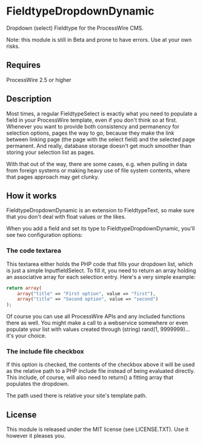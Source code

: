 # FieldtypeDropdownDynamic

Dropdown (select) Fieldtype for the ProcessWire CMS.

Note: this module is still in Beta and prone to have errors. Use at your own risks.

## Requires

ProcessWire 2.5 or higher

## Description

Most times, a regular FieldtypeSelect is exactly what you need to populate a field
in your ProcessWire template, even if you don't think so at first. Whenever you
want to provide both consistency and permanency for selection options, pages
the way to go, because they make the link between linking page (the page with
the select field) and the selected page permanent. And really, database storage
doesn't get much smoother than storing your selection list as pages.

With that out of the way, there are some cases, e.g. when pulling in data from
foreign systems or making heavy use of file system contents, where that pages
approach may get clunky.

## How it works

FieldtypeDropdownDynamic is an extension to FieldtypeText, so make sure that you
don't deal with float values or the likes.

When you add a field and set its type to FieldtypeDropdownDynamic, you'll see two
configuration options:

### The code textarea

This textarea either holds the PHP code that fills your dropdown list, which is
just a simple InputfieldSelect. To fill it, you need to return an array holding
an associative array for each selection entry. Here's a very simple example:

```php
return array(
	array("title" => "First option", value => "first"),
	array("title" => "Second option", value => "second")
);
```

Of course you can use all ProcessWire APIs and any included functions there as
well. You might make a call to a webservice somewhere or even populate your
list with values created through (string) rand(1, 9999999)... it's your choice.

### The include file checkbox

If this option is checked, the contents of the checkbox above it will be used
as the relative path to a PHP include file instead of being evaluated directly.
This include, of course, will also need to return() a fitting array that populates
the dropdown.

The path used there is relative your site's template path.

## License

This module is released under the MIT license (see LICENSE.TXT). Use it however it
pleases you.
